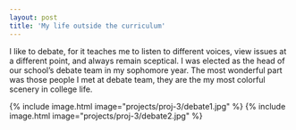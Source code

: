 ```yaml
---
layout: post
title: 'My life outside the curriculum'
---
```


I like to debate, for it teaches me to listen to different voices, view issues at a different point, and always remain sceptical. I was elected as the head of our school’s debate team in my sophomore year. The most wonderful part was those people I met at debate team, they are the my most colorful scenery in college life.


{% include image.html  image="projects/proj-3/debate1.jpg" %}
{% include image.html  image="projects/proj-3/debate2.jpg" %}


